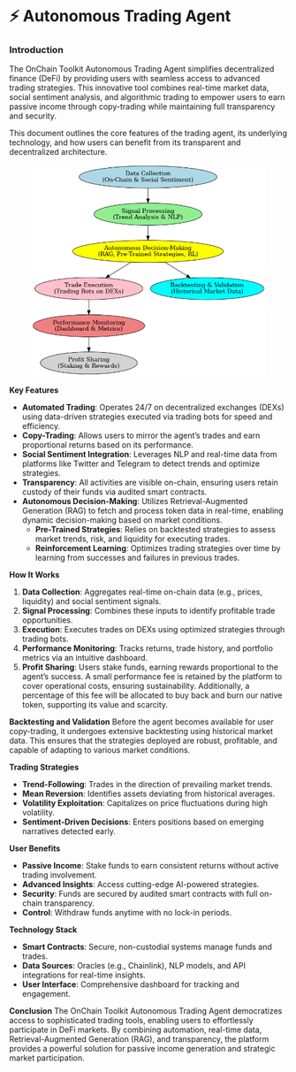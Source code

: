 # ⚡ Autonomous Trading Agent

### I**ntroduction**

The OnChain Toolkit Autonomous Trading Agent simplifies decentralized finance (DeFi) by providing users with seamless access to advanced trading strategies. This innovative tool combines real-time market data, social sentiment analysis, and algorithmic trading to empower users to earn passive income through copy-trading while maintaining full transparency and security.

This document outlines the core features of the trading agent, its underlying technology, and how users can benefit from its transparent and decentralized architecture.

<figure><img src="../.gitbook/assets/Trading_Agent_Flowchart.png" alt=""><figcaption></figcaption></figure>

**Key Features**

* **Automated Trading**: Operates 24/7 on decentralized exchanges (DEXs) using data-driven strategies executed via trading bots for speed and efficiency.
* **Copy-Trading**: Allows users to mirror the agent’s trades and earn proportional returns based on its performance.
* **Social Sentiment Integration**: Leverages NLP and real-time data from platforms like Twitter and Telegram to detect trends and optimize strategies.
* **Transparency**: All activities are visible on-chain, ensuring users retain custody of their funds via audited smart contracts.
* **Autonomous Decision-Making**: Utilizes Retrieval-Augmented Generation (RAG) to fetch and process token data in real-time, enabling dynamic decision-making based on market conditions.
  * **Pre-Trained Strategies**: Relies on backtested strategies to assess market trends, risk, and liquidity for executing trades.
  * **Reinforcement Learning**: Optimizes trading strategies over time by learning from successes and failures in previous trades.

**How It Works**

1. **Data Collection**: Aggregates real-time on-chain data (e.g., prices, liquidity) and social sentiment signals.
2. **Signal Processing**: Combines these inputs to identify profitable trade opportunities.
3. **Execution**: Executes trades on DEXs using optimized strategies through trading bots.
4. **Performance Monitoring**: Tracks returns, trade history, and portfolio metrics via an intuitive dashboard.
5. **Profit Sharing**: Users stake funds, earning rewards proportional to the agent’s success. A small performance fee is retained by the platform to cover operational costs, ensuring sustainability. Additionally, a percentage of this fee will be allocated to buy back and burn our native token, supporting its value and scarcity.

**Backtesting and Validation** Before the agent becomes available for user copy-trading, it undergoes extensive backtesting using historical market data. This ensures that the strategies deployed are robust, profitable, and capable of adapting to various market conditions.

**Trading Strategies**

* **Trend-Following**: Trades in the direction of prevailing market trends.
* **Mean Reversion**: Identifies assets deviating from historical averages.
* **Volatility Exploitation**: Capitalizes on price fluctuations during high volatility.
* **Sentiment-Driven Decisions**: Enters positions based on emerging narratives detected early.

**User Benefits**

* **Passive Income**: Stake funds to earn consistent returns without active trading involvement.
* **Advanced Insights**: Access cutting-edge AI-powered strategies.
* **Security**: Funds are secured by audited smart contracts with full on-chain transparency.
* **Control**: Withdraw funds anytime with no lock-in periods.

**Technology Stack**

* **Smart Contracts**: Secure, non-custodial systems manage funds and trades.
* **Data Sources**: Oracles (e.g., Chainlink), NLP models, and API integrations for real-time insights.
* **User Interface**: Comprehensive dashboard for tracking and engagement.

**Conclusion** The OnChain Toolkit Autonomous Trading Agent democratizes access to sophisticated trading tools, enabling users to effortlessly participate in DeFi markets. By combining automation, real-time data, Retrieval-Augmented Generation (RAG), and transparency, the platform provides a powerful solution for passive income generation and strategic market participation.
